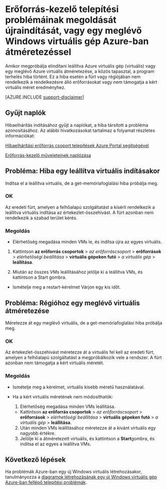<properties
   pageTitle="Virtuális újraindítása és a problémák méret |} Microsoft Azure"
   description="Erőforrás-kezelő telepítési problémáinak megoldását újraindítását, és a méret egy meglévő Windows virtuális gép Azure-ban"
   services="virtual-machines-windows, azure-resource-manager"
   documentationCenter=""
   authors="Deland-Han"
   manager="felixwu"
   editor=""
   tags="top-support-issue"/>

<tags
   ms.service="virtual-machines-windows"
   ms.topic="support-article"
   ms.tgt_pltfrm="vm-windows"
   ms.devlang="na"
   ms.workload="required"
   ms.date="09/09/2016"
   ms.author="delhan"/>

# <a name="troubleshoot-resource-manager-deployment-issues-with-restarting-or-resizing-an-existing-windows-virtual-machine-in-azure"></a>Erőforrás-kezelő telepítési problémáinak megoldását újraindítását, vagy egy meglévő Windows virtuális gép Azure-ban átméretezéssel

Amikor megpróbálja elindítani leállítva Azure virtuális gép (virtuális) vagy egy meglévő Azure virtuális átméretezése, a közös tapasztal, a program terhelés hiba történt. Ez a hiba esetén a fürt vagy régiójában nem rendelkezik a rendelkezésre álló erőforrásokat vagy nem támogatja a kért virtuális méret eredményhez.

[AZURE.INCLUDE [support-disclaimer](../../includes/support-disclaimer.md)]

## <a name="collect-audit-logs"></a>Gyűjt naplók

Hibaelhárítás indításához gyűjt a naplókat, a hiba társított a probléma azonosításához. Az alábbi hivatkozásokat tartalmaz a folyamat részletes információkat:

[Hibaelhárítási erőforrás csoport telepítések Azure Portal segítségével](../resource-manager-troubleshoot-deployments-portal.md)

[Erőforrás-kezelő műveleteinek naplózása](../resource-group-audit.md)

## <a name="issue-error-when-starting-a-stopped-vm"></a>Probléma: Hiba egy leállítva virtuális indításakor

Indítsa el a leállítva virtuális, de a get-memóriafoglalási hiba próbálja meg.

### <a name="cause"></a>OK

Az eredeti fürt, amelyen a felhőalapú szolgáltatást a kísérli rendelkezik a leállítva virtuális indítása az értekezlet-összehívást. A fürt azonban nem rendelkezik a szabad terület kérés.

### <a name="resolution"></a>Megoldás

*   Elérhetőség megadása minden VMs le, és indítsa újra az egyes virtuális.

  1. Kattintson **az erőforrás csoportok** > _az erőforráscsoport_ > **erőforrások** > _elérhetőségi beállítása_ > **virtuális gépeken futó** > _a virtuális gép_ > **leállítása**.

  2. Miután az összes VMs leállításához jelölje ki a leállítva VMs, és kattintson a Start gombra.

*   Ismételje meg a restart-kérelmet Várjon egy kis időt.

## <a name="issue-error-when-resizing-an-existing-vm"></a>Probléma: Régióhoz egy meglévő virtuális átméretezése

Méretezze át egy meglévő virtuális, de a get-memóriafoglalási hiba próbálja meg.

### <a name="cause"></a>OK

Az értekezlet-összehívást méretezze át a virtuális fel kell az eredeti fürt, amelyen a felhőalapú szolgáltatást a megpróbálkozik vele a rendszer. A fürt azonban nem támogatja a kért virtuális méretét.

### <a name="resolution"></a>Megoldás

* Ismételje meg a kérelmet, virtuális kisebb méretű használatával.

* Ha a kért virtuális méretének nem módosíthatók:

  1. Elérhetőség megadása minden VMs leállítása.

    * Kattintson **az erőforrás csoportok** > _az erőforráscsoport_ > **erőforrások** > _elérhetőségi beállítása_ > **virtuális gépeken futó** > _a virtuális gép_ > **leállítása**.

  2. Után minden VMs leállításához méretezze át a kívánt virtuális egy nagyobb értékre.
  3. Jelölje ki a átméretezett virtuális, és kattintson a **Start**gombra, és indítsa el az egyes a leállítva VMs.

## <a name="next-steps"></a>Következő lépések

Ha problémák Azure-ban egy új Windows virtuális létrehozásakor, tanulmányozza a [diagramok létrehozásának egy új Windows virtuális gép Azure-ban fellépő telepítési problémák](../virtual-machines/virtual-machines-windows-troubleshoot-deployment-new-vm.md).
